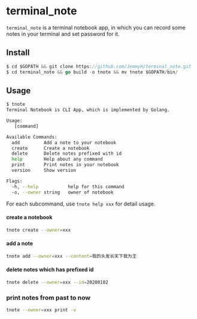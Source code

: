 # terminal_note
`terminal_note` is a terminal notebook app, in which you can record some notes in your terminal and set password for it.

## Install
```go
$ cd $GOPATH && git clone https://github.com/JemmyH/terminal_note.git
$ cd terminal_note && go build -o tnote && mv tnote $GOPATH/bin/
```

## Usage
```bash
$ tnote
Terminal Notebook is CLI App, which is implemented by Golang.

Usage:
   [command]

Available Commands:
  add         Add a note to your notebook
  create      Create a notebook
  delete      Delete notes prefixed with id
  help        Help about any command
  print       Print notes in your notebook
  version     Show version

Flags:
  -h, --help           help for this command
  -o, --owner string   owner of notebook
```

For each subcommand, use `tnote help xxx` for detail usage.

#### create a notebook
```bash
tnote create --owner=xxx
```

#### add a note
```bash
tnote add --owner=xxx --content=我的头发长天下我为王
```

#### delete notes which has prefixed id
```bash
tnote delete --owner=xxx --id=20200102
```

### print notes from past to now
```bash
tnote --owner=xxx print -v
```